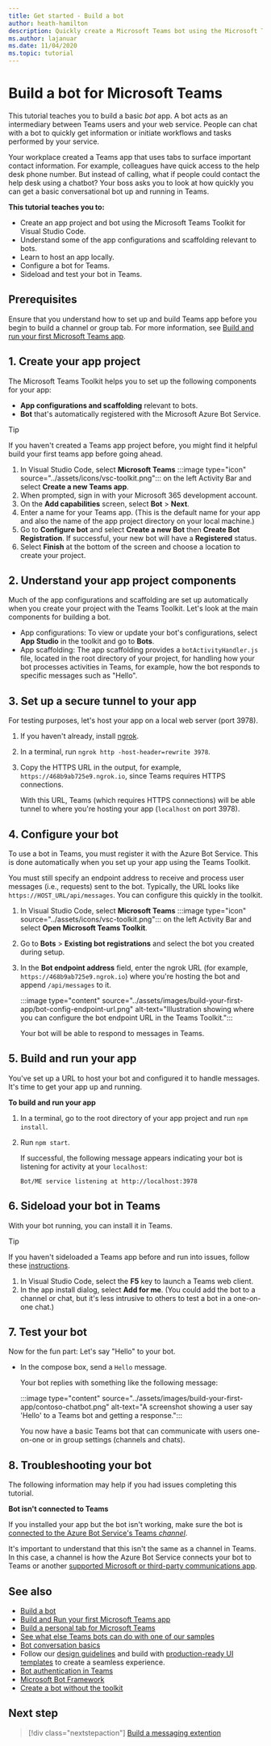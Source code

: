 ```yaml
---
title: Get started - Build a bot
author: heath-hamilton
description: Quickly create a Microsoft Teams bot using the Microsoft Teams Toolkit.
ms.author: lajanuar
ms.date: 11/04/2020
ms.topic: tutorial
---
```

# Build a bot for Microsoft Teams

This tutorial teaches you to build a basic *bot* app. A bot acts as an intermediary between Teams users and your web service. People can chat with a bot to quickly get information or initiate workflows and tasks performed by your service.

Your workplace created a Teams app that uses tabs to surface important contact information. For example, colleagues have quick access to the help desk phone number. But instead of calling, what if people could contact the help desk using a chatbot? Your boss asks you to look at how quickly you can get a basic conversational bot up and running in Teams.

**This tutorial teaches you to:**

* Create an app project and bot using the Microsoft Teams Toolkit for Visual Studio Code.
* Understand some of the app configurations and scaffolding relevant to bots.
* Learn to host an app locally.
* Configure a bot for Teams.
* Sideload and test your bot in Teams.

## Prerequisites

Ensure that you understand how to set up and build Teams app before you begin to build a channel or group tab. For more information, see [Build and run your first Microsoft Teams app](../build-your-first-app/build-and-run.md).

## 1. Create your app project

The Microsoft Teams Toolkit helps you to set up the following components for your app:

* **App configurations and scaffolding** relevant to bots.
* **Bot** that's automatically registered with the Microsoft Azure Bot Service.

> [!TIP]
> If you haven't created a Teams app project before, you might find it helpful build your first teams app before going ahead.

1. In Visual Studio Code, select **Microsoft Teams** :::image type="icon" source="../assets/icons/vsc-toolkit.png"::: on the left Activity Bar and select **Create a new Teams app**.
1. When prompted, sign in with your Microsoft 365 development account.
1. On the **Add capabilities** screen, select **Bot** > **Next**.
1. Enter a name for your Teams app. (This is the default name for your app and also the name of the app project directory on your local machine.)
1. Go to **Configure bot** and select **Create a new Bot** then **Create Bot Registration**. If successful, your new bot will have a **Registered** status.
1. Select **Finish** at the bottom of the screen and choose a location to create your project.

## 2. Understand your app project components

Much of the app configurations and scaffolding are set up automatically when you create your project with the Teams Toolkit. Let's look at the main components for building a bot.

* App configurations: To view or update your bot's configurations, select **App Studio** in the toolkit and go to **Bots**.
* App scaffolding: The app scaffolding provides a `botActivityHandler.js` file, located in the root directory of your project, for handling how your bot processes activities in Teams, for example, how the bot responds to specific messages such as "Hello".

## 3. Set up a secure tunnel to your app

For testing purposes, let's host your app on a local web server (port 3978).

1. If you haven't already, install [ngrok](https://ngrok.com/download).
1. In a terminal, run `ngrok http -host-header=rewrite 3978`.
1. Copy the HTTPS URL in the output, for example, `https://468b9ab725e9.ngrok.io`, since Teams requires HTTPS connections.

    With this URL, Teams (which requires HTTPS connections) will be able tunnel to where you're hosting your app (`localhost` on port 3978).

## 4. Configure your bot

To use a bot in Teams, you must register it with the Azure Bot Service. This is done automatically when you set up your app using the Teams Toolkit.

You must still specify an endpoint address to receive and process user messages (i.e., requests) sent to the bot. Typically, the URL looks like `https://HOST_URL/api/messages`. You can configure this quickly in the toolkit.

1. In Visual Studio Code, select **Microsoft Teams** :::image type="icon" source="../assets/icons/vsc-toolkit.png"::: on the left Activity Bar and select **Open Microsoft Teams Toolkit**.
1. Go to **Bots** > **Existing bot registrations** and select the bot you created during setup.
1. In the **Bot endpoint address** field, enter the ngrok URL (for example, `https://468b9ab725e9.ngrok.io`) where you're hosting the bot and append `/api/messages` to it.<br/>

    :::image type="content" source="../assets/images/build-your-first-app/bot-config-endpoint-url.png" alt-text="Illustration showing where you can configure the bot endpoint URL in the Teams Toolkit.":::

    Your bot will be able to respond to messages in Teams.

## 5. Build and run your app

You've set up a URL to host your bot and configured it to handle messages. It's time to get your app up and running.

**To build and run your app**

1. In a terminal, go to the root directory of your app project and run `npm install`.
1. Run `npm start`.

    If successful, the following message appears indicating your bot is listening for activity at your `localhost`:

    `Bot/ME service listening at http://localhost:3978`

## 6. Sideload your bot in Teams

With your bot running, you can install it in Teams.

> [!TIP]
> If you haven't sideloaded a Teams app before and run into issues, follow these [instructions](../build-your-first-app/build-and-run.md#sideload-your-app-in-teams).

1. In Visual Studio Code, select the **F5** key to launch a Teams web client.
1. In the app install dialog, select **Add for me**. (You could add the bot to a channel or chat, but it's less intrusive to others to test a bot in a one-on-one chat.)

## 7. Test your bot

Now for the fun part: Let's say "Hello" to your bot.

* In the compose box, send a `Hello` message.

  Your bot replies with something like the following message:

    :::image type="content" source="../assets/images/build-your-first-app/contoso-chatbot.png" alt-text="A screenshot showing a user say 'Hello' to a Teams bot and getting a response.":::

  You now have a basic Teams bot that can communicate with users one-on-one or in group settings (channels and chats).

## 8. Troubleshooting your bot

The following information may help if you had issues completing this tutorial.

**Bot isn't connected to Teams**

If you installed your app but the bot isn't working, make sure the bot is [connected to the Azure Bot Service's Teams *channel*](https://docs.microsoft.com/azure/bot-service/channel-connect-teams?view=azure-bot-service-4.0&preserve-view=true).

It's important to understand that this isn't the same as a channel in Teams. In this case, a channel is how the Azure Bot Service connects your bot to Teams or another [supported Microsoft or third-party communications app](https://docs.microsoft.com/azure/bot-service/bot-service-channels-reference?view=azure-bot-service-4.0&preserve-view=true).

## See also

* [Build a bot](../bots/bot-basics.md) 
* [Build and Run your first Microsoft Teams app](../build-your-first-app/build-and-run.md)  
* [Build a personal tab for Microsoft Teams](../build-your-first-app/build-personal-tab.md)
* [See what else Teams bots can do with one of our samples](https://github.com/microsoft/BotBuilder-Samples#teams-samples)
* [Bot conversation basics](../bots/how-to/conversations/conversation-basics.md)
* Follow our [design guidelines](../bots/design/bots.md) and build with [production-ready UI templates](../concepts/design/design-teams-app-ui-templates.md) to create a seamless experience.
* [Bot authentication in Teams](../bots/how-to/authentication/auth-flow-bot.md)
* [Microsoft Bot Framework](https://dev.botframework.com/)
* [Create a bot without the toolkit](../resources/bot-v3/bots-create.md)

## Next step

> [!div class="nextstepaction"]
> [Build a messaging extention](../build-your-first-app/build-messaging-extention.md)